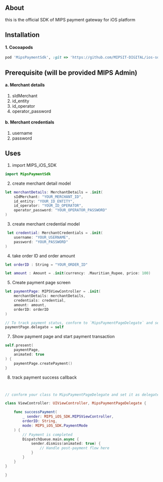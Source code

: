 ## About

this is the official SDK of MIPS payment gateway for iOS platform

## Installation

#### 1. Cocoapods

```ruby
pod 'MipsPaymentSdk', :git => 'https://github.com/MIPSIT-DIGITAL/ios-sdk'
```

## Prerequisite (will be provided MIPS Admin)

#### a. Merchant details

1. sIdMerchant
2. id_entity
3. id_operator
4. operator_password

#### b. Merchant credentials

1. username
2. password

## Uses

1. import MIPS_iOS_SDK

```swift
import MipsPaymentSdk
```

2. create merchant detail model

```swift
let merchantDetails: MerchantDetails = .init(
    sIdMerchant: "YOUR_MERCHANT_ID",
    id_entity: "YOUR_ID_ENTITY",
    id_operator: "YOUR_ID_OPERATOR",
    operator_password: "YOUR_OPERATOR_PASSWORD"
)

```

3. create merchant credential model

```swift
 let credential: MerchantCredentials = .init(
    username: "YOUR_USERNAME",
    password: "YOUR_PASSWORD"
)
```

4. take order ID and order amount

```swift
let orderID : String = "YOUR_ORDER_ID"

let amount : Amount = .init(currency: .Mauritian_Rupee, price: 100)
```

5. Create payment page screen

```swift
let paymentPage: MIPSViewController = .init(
    merchantDetails: merchantDetails,
    credentials: credential,
    amount: amount,
    orderID: orderID
)

// To track payment status, conform to `MipsPaymentPageDelegate` and set it as the delegate
paymentPage.delegate = self

```

7. Show payment page and start payment transaction

```swift
self.present(
    paymentPage,
    animated: true
) {
    paymentPage.createPayment()
}
```

8. track payment success callback

```swift


// conform your class to MipsPaymentPageDelegate and set it as delegate of payment page

class ViewController: UIViewController, MipsPaymentPageDelegate {

    func successPayment(
        _ sender: MIPS_iOS_SDK.MIPSViewController,
        orderID: String,
        mode: MIPS_iOS_SDK.PaymentMode
    ) {
        // Payment is completed
        DispatchQueue.main.async {
            sender.dismiss(animated: true) {
                // Handle post-payment flow here
            }
        }
    }
}

}
```


